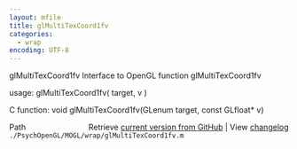 ```yaml
---
layout: mfile
title: glMultiTexCoord1fv
categories:
  - wrap
encoding: UTF-8
---
```


glMultiTexCoord1fv  Interface to OpenGL function glMultiTexCoord1fv  

usage:  glMultiTexCoord1fv( target, v )  

C function:  void glMultiTexCoord1fv(GLenum target, const GLfloat\* v)  


<div class="code_header" style="text-align:right;">
  <span style="float:left;">Path&nbsp;&nbsp;</span> <span class="counter">Retrieve <a href=
  "https://raw.github.com/Psychtoolbox-3/Psychtoolbox-3/beta/./PsychOpenGL/MOGL/wrap/glMultiTexCoord1fv.m">current version from GitHub</a> | View <a href=
  "https://github.com/Psychtoolbox-3/Psychtoolbox-3/commits/beta/./PsychOpenGL/MOGL/wrap/glMultiTexCoord1fv.m">changelog</a></span>
</div>
<div class="code">
  <code>./PsychOpenGL/MOGL/wrap/glMultiTexCoord1fv.m</code>
</div>
